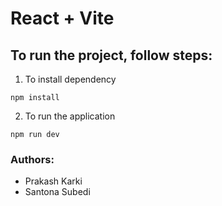 # React + Vite

## To run the project, follow steps:

1. To install dependency

```
npm install
```

2. To run the application

```
npm run dev

```

### Authors:

- Prakash Karki
- Santona Subedi
